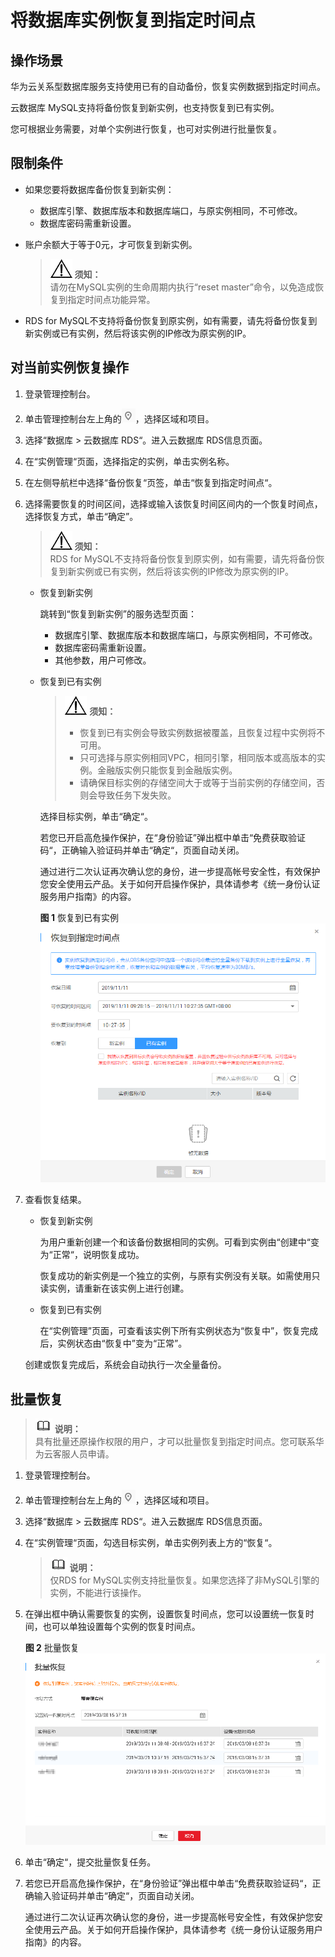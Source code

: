 # 将数据库实例恢复到指定时间点<a name="zh-cn_topic_0044703399"></a>

## 操作场景<a name="section3037032812838"></a>

华为云关系型数据库服务支持使用已有的自动备份，恢复实例数据到指定时间点。

云数据库 MySQL支持将备份恢复到新实例，也支持恢复到已有实例。

您可根据业务需要，对单个实例进行恢复，也可对实例进行批量恢复。

## 限制条件<a name="section18971149163412"></a>

-   如果您要将数据库备份恢复到新实例：
    -   数据库引擎、数据库版本和数据库端口，与原实例相同，不可修改。
    -   数据库密码需重新设置。

-   账户余额大于等于0元，才可恢复到新实例。

    >![](public_sys-resources/icon-notice.gif) **须知：**   
    >请勿在MySQL实例的生命周期内执行“reset master”命令，以免造成恢复到指定时间点功能异常。  

-   RDS for MySQL不支持将备份恢复到原实例，如有需要，请先将备份恢复到新实例或已有实例，然后将该实例的IP修改为原实例的IP。

## 对当前实例恢复操作<a name="section26193354164653"></a>

1.  登录管理控制台。
2.  单击管理控制台左上角的![](figures/Region灰色图标.png)，选择区域和项目。
3.  选择“数据库  \>  云数据库 RDS“。进入云数据库 RDS信息页面。
4.  在“实例管理“页面，选择指定的实例，单击实例名称。
5.  在左侧导航栏中选择“备份恢复“页签，单击“恢复到指定时间点“。
6.  选择需要恢复的时间区间，选择或输入该恢复时间区间内的一个恢复时间点，选择恢复方式，单击“确定”。

    >![](public_sys-resources/icon-notice.gif) **须知：**   
    >RDS for MySQL不支持将备份恢复到原实例，如有需要，请先将备份恢复到新实例或已有实例，然后将该实例的IP修改为原实例的IP。  

    -   恢复到新实例

        跳转到“恢复到新实例”的服务选型页面：

        -   数据库引擎、数据库版本和数据库端口，与原实例相同，不可修改。
        -   数据库密码需重新设置。
        -   其他参数，用户可修改。

    -   恢复到已有实例

        >![](public_sys-resources/icon-notice.gif) **须知：**   
        >-   恢复到已有实例会导致实例数据被覆盖，且恢复过程中实例将不可用。  
        >-   只可选择与原实例相同VPC，相同引擎，相同版本或高版本的实例。金融版实例只能恢复到金融版实例。  
        >-   请确保目标实例的存储空间大于或等于当前实例的存储空间，否则会导致任务下发失败。  

        选择目标实例，单击“确定“。

        若您已开启高危操作保护，在“身份验证”弹出框中单击“免费获取验证码“，正确输入验证码并单击“确定“，页面自动关闭。

        通过进行二次认证再次确认您的身份，进一步提高帐号安全性，有效保护您安全使用云产品。关于如何开启操作保护，具体请参考《统一身份认证服务用户指南》的内容。

        **图 1**  恢复到已有实例<a name="fig1492582713347"></a>  
        ![](figures/恢复到已有实例.png "恢复到已有实例")

7.  查看恢复结果。

    -   恢复到新实例

        为用户重新创建一个和该备份数据相同的实例。可看到实例由“创建中“变为“正常“，说明恢复成功。

        恢复成功的新实例是一个独立的实例，与原有实例没有关联。如需使用只读实例，请重新在该实例上进行创建。

    -   恢复到已有实例

        在“实例管理”页面，可查看该实例下所有实例状态为“恢复中”，恢复完成后，实例状态由“恢复中”变为“正常”。

    创建或恢复完成后，系统会自动执行一次全量备份。


## 批量恢复<a name="section125961317718"></a>

>![](public_sys-resources/icon-note.gif) **说明：**   
>具有批量还原操作权限的用户，才可以批量恢复到指定时间点。您可联系华为云客服人员申请。  

1.  登录管理控制台。
2.  单击管理控制台左上角的![](figures/Region灰色图标.png)，选择区域和项目。
3.  选择“数据库  \>  云数据库 RDS“。进入云数据库 RDS信息页面。
4.  在“实例管理“页面，勾选目标实例，单击实例列表上方的“恢复“。

    >![](public_sys-resources/icon-note.gif) **说明：**   
    >仅RDS for MySQL实例支持批量恢复。如果您选择了非MySQL引擎的实例，不能进行该操作。  

5.  在弹出框中确认需要恢复的实例，设置恢复时间点，您可以设置统一恢复时间，也可以单独设置每个实例的恢复时间点。

    **图 2**  批量恢复<a name="fig99996814920"></a>  
    ![](figures/批量恢复.png "批量恢复")

6.  单击“确定“，提交批量恢复任务。
7.  若您已开启高危操作保护，在“身份验证”弹出框中单击“免费获取验证码“，正确输入验证码并单击“确定“，页面自动关闭。

    通过进行二次认证再次确认您的身份，进一步提高帐号安全性，有效保护您安全使用云产品。关于如何开启操作保护，具体请参考《统一身份认证服务用户指南》的内容。


